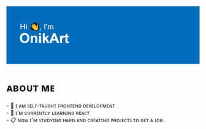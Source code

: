 <img src="header.png" alt="Profile Banner"/>
<p><i></i></p>
<h1>ᴀʙᴏᴜᴛ ᴍᴇ</h1>
- 👀 ɪ ᴀᴍ ꜱᴇʟꜰ-ᴛᴀᴜɢʜᴛ ꜰʀᴏɴᴛᴇɴᴅ ᴅᴇᴠᴇʟᴏᴘᴍᴇɴᴛ <br>
- 🌱 ɪ’ᴍ ᴄᴜʀʀᴇɴᴛʟʏ ʟᴇᴀʀɴɪɴɢ ʀᴇᴀᴄᴛ <br>
- 📋 ɴᴏᴡ ɪ'ᴍ ꜱᴛᴜᴅʏɪɴɢ ʜᴀʀᴅ ᴀɴᴅ ᴄʀᴇᴀᴛɪɴɢ ᴘʀᴏᴊᴇᴄᴛꜱ ᴛᴏ ɢᴇᴛ ᴀ ᴊᴏʙ. <br>

<!---
OnikArt/OnikArt is a ✨ special ✨ repository because its `README.md` (this file) appears on your GitHub profile.
You can click the Preview link to take a look at your changes.
--->
